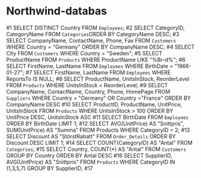 # Northwind-databas

#1 SELECT DISTINCT Country FROM `Employees`;
#2 SELECT CategoryID, CategoryName FROM `Categories`ORDER BY CategoryName DESC;
#3 SELECT CompanyName, ContactName, Phone, Fax FROM `Customers` WHERE Country = "Germany" ORDER BY CompanyName DESC;
#4 SELECT City FROM `Customers` WHERE Country = "Sweden";
#5 SELECT ProductName FROM `Products` WHERE ProductName LIKE "%Br-d%";
#6 SELECT FirstName, LastName FROM `Employees` WHERE BirthDate = "1966-01-27";
#7 SELECT FirstName, LastName FROM `Employees` WHERE ReportsTo IS NULL;
#8 SELECT ProductName, UnitsInStock, ReorderLevel FROM `Products` WHERE UnitsInStock < ReorderLevel;
#9 SELECT CompanyName, ContactName, Country, Phone, HomePage FROM `Suppliers` WHERE Country = "Germany" OR Country ="France" ORDER BY CompanyName DESC
#10 SELECT ProductID, ProductName, UnitPrice, UnitsInStock FROM `Products` WHERE UnitsInStock > 100 ORDER BY UnitPrice DESC, UnitsInStock ASC
#11 SELECT BirthDate FROM `Employees` ORDER BY BirthDate LIMIT 1;
#12 SELECT AVG(UnitPrice) AS "Snittpris", SUM(UnitPrice) AS "Summa" FROM Products WHERE CategoryID = 2;
#13 SELECT Discount AS "StörstRabatt" FROM `Order_Details` ORDER BY Discount DESC LIMIT 1;
#14 SELECT COUNT(CategoryID) AS "Antal" FROM `Categories`;
#15 SELECT Country, COUNT(*) AS "Antal" FROM `Customers` GROUP BY Country ORDER BY Antal DESC
#16 SELECT SupplierID, AVG(UnitPrice) AS "Snittpris" FROM `Products` WHERE CategoryID IN (1,3,5,7) GROUP BY SupplierID;
#17 




